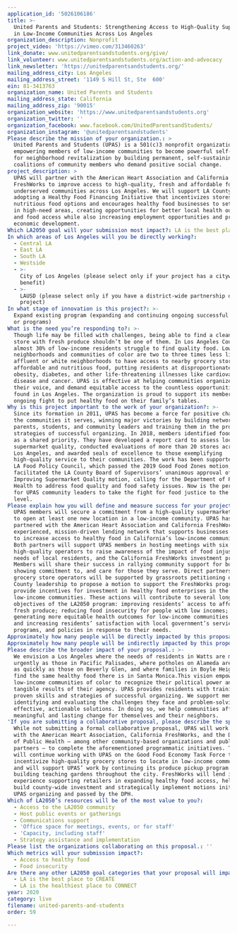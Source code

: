 ```yaml
---
application_id: '5026106186'
title: >-
  United Parents and Students: Strengthening Access to High-Quality Supermarkets
  in Low-Income Communities Across Los Angeles
organization_description: Nonprofit
project_video: 'https://vimeo.com/313460263'
link_donate: www.unitedparentsandstudents.org/give/
link_volunteer: www.unitedparentsandstudents.org/action-and-advocacy
link_newsletter: 'https://unitedparentsandstudents.org/'
mailing_address_city: Los Angeles
mailing_address_street: '1149 S Hill St, Ste  600'
ein: 81-3413763
organization_name: United Parents and Students
mailing_address_state: California
mailing_address_zip: '90015'
organization_website: 'https://www.unitedparentsandstudents.org'
organization_twitter: ''
organization_facebook: www.facebook.com/UnitedParentsandStudents/
organization_instagram: '@unitedparentsandstudents'
Please describe the mission of your organization.: >
  United Parents and Students (UPAS) is a 501(c)3 nonprofit organization
  empowering members of low-income communities to become powerful self-advocates
  for neighborhood revitalization by building permanent, self-sustaining
  coalitions of community members who demand positive social change.
project_description: >
  UPAS will partner with the American Heart Association and California
  FreshWorks to improve access to high-quality, fresh and affordable foods in
  underserved communities across Los Angeles. We will support LA County in
  adopting a Healthy Food Financing Initiative that incentivizes stores to offer
  nutritious food options and encourages healthy food businesses to set up shop
  in high-need areas, creating opportunities for better local health outcomes
  and food access while also increasing employment opportunities and promoting
  economic development.
Which LA2050 goal will your submission most impact?: LA is the best place to LIVE
In which areas of Los Angeles will you be directly working?:
  - Central LA
  - East LA
  - South LA
  - Westside
  - >-
    City of Los Angeles (please select only if your project has a citywide
    benefit)
  - >-
    LAUSD (please select only if you have a district-wide partnership or
    project)
In what stage of innovation is this project?: >-
  Expand existing program (expanding and continuing ongoing successful projects
  or programs)
What is the need you’re responding to?: >-
  Though life may be filled with challenges, being able to find a clean grocery
  store with fresh produce shouldn’t be one of them. In Los Angeles County,
  almost 30% of low-income residents struggle to find quality food. Low-income
  neighborhoods and communities of color are two to three times less likely than
  affluent or white neighborhoods to have access to nearby grocery stores with
  affordable and nutritious food, putting residents at disproportionate risk for
  obesity, diabetes, and other life-threatening illnesses like cardiovascular
  disease and cancer. UPAS is effective at helping communities organize, find
  their voice, and demand equitable access to the countless opportunities to be
  found in Los Angeles. The organization is proud to support its members’
  ongoing fight to put healthy food on their family’s tables.
Why is this project important to the work of your organization?: >-
  Since its formation in 2011, UPAS has become a force for positive change in
  the communities it serves, winning major victories by building networks of
  parents, students, and community leaders and training them in the proven
  strategies of successful organizing. In 2018, members identified food justice
  as a shared priority. They have developed a report card to assess local
  supermarket quality, conducted evaluations of more than 20 stores across South
  Los Angeles, and awarded seals of excellence to those exemplifying
  high-quality service to their communities. The work has been supported by the
  LA Food Policy Council, which passed the 2019 Good Food Zones motion, and
  facilitated the LA County Board of Supervisors’ unanimous approval of the
  Improving Supermarket Quality motion, calling for the Department of Public
  Health to address food quality and food safety issues. Now is the perfect time
  for UPAS community leaders to take the fight for food justice to the next
  level.
Please explain how you will define and measure success for your project.: >-
  UPAS members will secure a commitment from a high-quality supermarket operator
  to open at least one new location in a low-income community. UPAS has
  partnered with the American Heart Association and California FreshWorks, an
  experienced, mission-driven lending network that supports businesses working
  to increase access to healthy food in California’s low-income communities.
  Both partners will support UPAS members in hosting meetings with six
  high-quality operators to raise awareness of the impact of food injustice, the
  needs of local residents, and the California FreshWorks investment program.
  Members will share their success in rallying community support for businesses
  showing commitment to, and care for those they serve. Direct partnership with
  grocery store operators will be supported by grassroots petitioning of LA
  County leadership to propose a motion to support the FreshWorks program and
  provide incentives for investment in healthy food enterprises in the city’s
  low-income communities. These actions will contribute to several long-term
  objectives of the LA2050 program: improving residents’ access to affordable,
  fresh produce; reducing food insecurity for people with low incomes;
  generating more equitable health outcomes for low-income communities of color;
  and increasing residents’ satisfaction with local government’s services,
  programs, and policies in response to their needs. 
Approximately how many people will be directly impacted by this proposal?: '1000'
Approximately how many people will be indirectly impacted by this proposal?: '125500'
Please describe the broader impact of your proposal.: >-
  We envision a Los Angeles where the needs of residents in Watts are met as
  urgently as those in Pacific Palisades, where potholes on Alameda are filled
  as quickly as those on Beverly Glen, and where families in Boyle Heights can
  find the same healthy food there is in Santa Monica.This vision empowers
  low-income communities of color to recognize their political power and the
  tangible results of their agency. UPAS provides residents with training in the
  proven skills and strategies of successful organizing. We support members in
  identifying and evaluating the challenges they face and problem-solving
  effective, actionable solutions. In doing so, we help communities affect
  meaningful and lasting change for themselves and their neighbors. 
'If you are submitting a collaborative proposal, please describe the specific role of partner organizations in the project.': >-
  While not submitting a formal collaborative proposal, UPAS will work closely
  with the American Heart Association, California FreshWorks, and the Department
  of Public Health — among other community-based organizations and public school
  partners — to complete the aforementioned programmatic initiatives. The AHA
  will continue working with UPAS on the Good Food Economy Task Force to
  incentivize high-quality grocery stores to locate in low-income communities;
  and will support UPAS’ work by continuing its produce pickup program and
  building teaching gardens throughout the city. FreshWorks will lend its
  experience supporting retailers in expanding healthy food access, helping UPAS
  build county-wide investment and strategically implement motions initiated by
  UPAS organizing and passed by the DPH.
Which of LA2050’s resources will be of the most value to you?:
  - Access to the LA2050 community
  - Host public events or gatherings
  - Communications support
  - 'Office space for meetings, events, or for staff'
  - 'Capacity, including staff'
  - Strategy assistance and implementation
Please list the organizations collaborating on this proposal.: ''
Which metrics will your submission impact?:
  - Access to healthy food
  - Food insecurity
Are there any other LA2050 goal categories that your proposal will impact?:
  - LA is the best place to CREATE
  - LA is the healthiest place to CONNECT
year: 2020
category: live
filename: united-parents-and-students
order: 59

---
```

